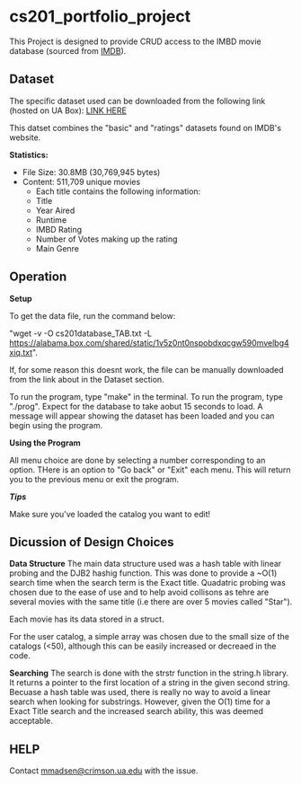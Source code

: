 # cs201_portfolio_project

This Project is designed to provide CRUD access to the IMBD
movie database (sourced from [IMDB](https://www.imdb.com/interfaces/)).

## Dataset

The specific dataset used can be downloaded from the following link (hosted on UA Box): [LINK HERE](https://alabama.box.com/s/1v5z0nt0nspobdxqcgw590mvelbg4xiq)

This datset combines the "basic" and "ratings" datasets found on IMDB's website.

**Statistics:**
- File Size:   30.8MB (30,769,945 bytes)
- Content:     511,709 unique movies
  - Each title contains the following information: 
  - Title 
  - Year Aired 
  - Runtime
  - IMBD Rating 
  - Number of Votes making up the rating 
  - Main Genre
 
 
 ## Operation
 
 **Setup**

 To get the data file, run the command below: 
 
 "wget -v -O cs201database_TAB.txt -L https://alabama.box.com/shared/static/1v5z0nt0nspobdxqcgw590mvelbg4xiq.txt". 
 
 If, for some reason
 this doesnt work, the file can be manually downloaded from the link about in the Dataset section.

 To run the program, type "make" in the terminal. To run the program, type "./prog". Expect for the database to take aobut 15 seconds to load.
 A message will appear showing the dataset has been loaded and you can begin using the program.

 **Using the Program**

 All menu choice are done by selecting a number corresponding to an option. THere is an option to "Go back" or "Exit" each menu.
 This will return you to the previous menu or exit the program.

 ***Tips***

 Make sure you've loaded the catalog you want to edit!

 ## Dicussion of Design Choices
 
 **Data Structure**
 The main data structure used was a hash table with linear probing and the DJB2 hashig function. This was done to provide a ~O(1) 
 search time when the search term is the Exact title. Quadatric probing was chosen due to the ease of use and to help avoid collisons
 as tehre are several movies with the same title (i.e there are over 5 movies called "Star").

 Each movie has its data stored in a struct.

 For the user catalog, a simple array was chosen due to the small size of the catalogs (<50), although this can be easily increased
 or decreaed in the code.

 **Searching**
 The search is done with the strstr function in the string.h library. It returns a pointer to the first location of a string in the
 given second string. Becuase a hash table was used, there is really no way to avoid a linear search when looking for substrings.
 However, given the O(1) time for a Exact Title search and the increased search ability, this was deemed acceptable. 
 
 ## HELP
Contact mmadsen@crimson.ua.edu with the issue.
